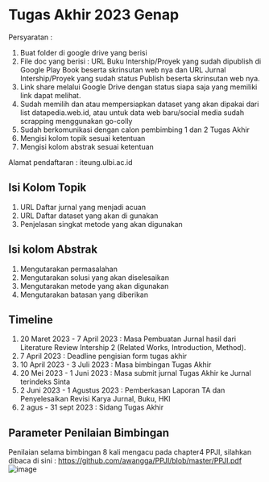 # Tugas Akhir 2023 Genap

Persyaratan :
1. Buat folder di google drive yang berisi
2. File doc yang berisi : URL Buku Intership/Proyek yang sudah dipublish di Google Play Book beserta skrinsutan web nya dan URL Jurnal Intership/Proyek yang sudah status Publish beserta skrinsutan web nya.
3. Link share melalui Google Drive dengan status siapa saja yang memiliki link dapat melihat.
4. Sudah memilih dan atau mempersiapkan dataset yang akan dipakai dari list datapedia.web.id, atau untuk data web baru/social media sudah scrapping menggunakan go-colly
5. Sudah berkomunikasi dengan calon pembimbing 1 dan 2 Tugas Akhir
6. Mengisi kolom topik sesuai ketentuan
7. Mengisi kolom abstrak sesuai ketentuan

Alamat pendaftaran : iteung.ulbi.ac.id

## Isi Kolom Topik

1. URL Daftar jurnal yang menjadi acuan
2. URL Daftar dataset yang akan di gunakan
3. Penjelasan singkat metode yang akan digunakan

## Isi kolom Abstrak

1. Mengutarakan permasalahan
2. Mengutarakan solusi yang akan diselesaikan
3. Mengutarakan metode yang akan digunakan
4. Mengutarakan batasan yang diberikan

## Timeline

1. 20 Maret 2023 - 7 April 2023 : Masa Pembuatan Jurnal hasil dari Literature Review Intership 2 (Related Works, Introduction, Method).
2. 7 April 2023 : Deadline pengisian form tugas akhir
3. 10 April 2023 - 3 Juli 2023 : Masa bimbingan Tugas Akhir
4. 20 Mei 2023 - 1 Juni 2023 : Masa submit jurnal Tugas Akhir ke Jurnal terindeks Sinta
5. 2 Juni 2023 - 1 Agustus 2023 : Pemberkasan Laporan TA dan Penyelesaikan Revisi Karya Jurnal, Buku, HKI
6. 2 agus - 31 sept 2023 : Sidang Tugas Akhir

## Parameter Penilaian Bimbingan

Penilaian selama bimbingan 8 kali mengacu pada chapter4 PPJI, silahkan dibaca di sini : https://github.com/awangga/PPJI/blob/master/PPJI.pdf
![image](https://user-images.githubusercontent.com/11188109/224650473-d5ed23d2-a152-4850-a8f3-2b9553695fa7.png)
